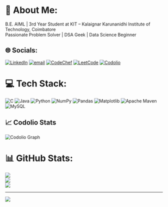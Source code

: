 # 💫 About Me:
B.E. AIML | 3rd Year Student at KIT – Kalaignar Karunanidhi Institute of Technology, Coimbatore  <br>Passionate Problem Solver | DSA Geek | Data Science Beginner<br>


## 🌐 Socials:
[![LinkedIn](https://img.shields.io/badge/LinkedIn-%230077B5.svg?logo=linkedin&logoColor=white)](https://linkedin.com/in/Dhanyathaa) 
[![email](https://img.shields.io/badge/Email-D14836?logo=gmail&logoColor=white)](mailto:kit27.am14@gmail.com) 
[![CodeChef](https://img.shields.io/badge/CodeChef-%235B4638.svg?logo=CodeChef&logoColor=white)](https://www.codechef.com/users/kit27.am14) 
[![LeetCode](https://img.shields.io/badge/LeetCode-%23FFA116.svg?logo=LeetCode&logoColor=white)](https://leetcode.com/dhanyathaa) 
[![Codolio](https://img.shields.io/badge/Codolio-%23000000.svg?logo=codeforces&logoColor=white)](https://www.codolio.com/dhanyathaa)


# 💻 Tech Stack:
![C](https://img.shields.io/badge/c-%2300599C.svg?style=for-the-badge&logo=c&logoColor=white) ![Java](https://img.shields.io/badge/java-%23ED8B00.svg?style=for-the-badge&logo=openjdk&logoColor=white) ![Python](https://img.shields.io/badge/python-3670A0?style=for-the-badge&logo=python&logoColor=ffdd54) ![NumPy](https://img.shields.io/badge/numpy-%23013243.svg?style=for-the-badge&logo=numpy&logoColor=white) ![Pandas](https://img.shields.io/badge/pandas-%23150458.svg?style=for-the-badge&logo=pandas&logoColor=white) ![Matplotlib](https://img.shields.io/badge/Matplotlib-%23ffffff.svg?style=for-the-badge&logo=Matplotlib&logoColor=black) ![Apache Maven](https://img.shields.io/badge/Apache%20Maven-C71A36?style=for-the-badge&logo=Apache%20Maven&logoColor=white) ![MySQL](https://img.shields.io/badge/mysql-4479A1.svg?style=for-the-badge&logo=mysql&logoColor=white)

## 📈 Codolio Stats
![Codolio Graph](https://codolio.com/api/v1/user/dhanyathaa/graph)

# 📊 GitHub Stats:
![](https://github-readme-stats.vercel.app/api?username=DhanyathaaMohan&theme=midnight-purple&hide_border=false&include_all_commits=true&count_private=true)<br/>
![](https://nirzak-streak-stats.vercel.app/?user=DhanyathaaMohan&theme=midnight-purple&hide_border=false)<br/>
![](https://github-readme-stats.vercel.app/api/top-langs/?username=DhanyathaaMohan&theme=midnight-purple&hide_border=false&include_all_commits=true&count_private=true&layout=compact)

---
[![](https://visitcount.itsvg.in/api?id=DhanyathaaMohan&icon=0&color=0)](https://visitcount.itsvg.in)

<!-- Proudly created with GPRM ( https://gprm.itsvg.in ) -->
